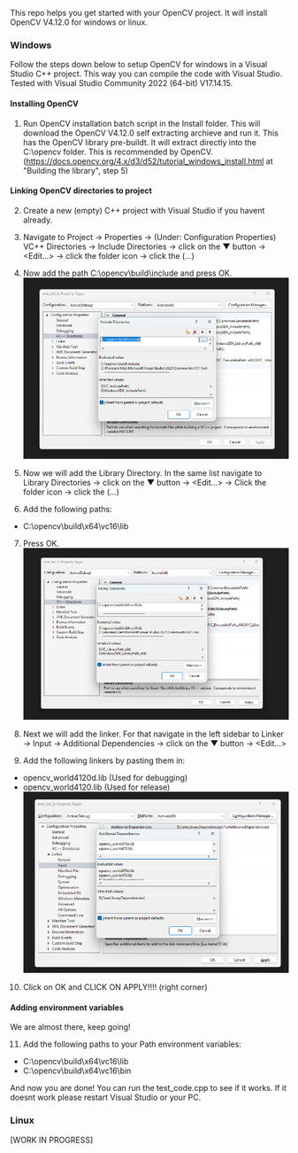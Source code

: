This repo helps you get started with your OpenCV project. It will install OpenCV V4.12.0 for windows or linux.

### Windows
Follow the steps down below to setup OpenCV for windows in a Visual Studio C++ project. This way you can compile the code with Visual Studio.
Tested with Visual Studio Community 2022 (64-bit) V17.14.15.

#### Installing OpenCV
1. Run OpenCV installation batch script in the Install folder. This will download the OpenCV V4.12.0 self extracting archieve and run it. This has the OpenCV library pre-buildt. It will extract directly into the C:\opencv folder. This is recommended by OpenCV. (https://docs.opencv.org/4.x/d3/d52/tutorial_windows_install.html at "Building the library", step 5) 

#### Linking OpenCV directories to project
2. Create a new (empty) C++ project with Visual Studio if you havent already.
3. Navigate to Project -> Properties -> (Under: Configuration Properties) VC++ Directories -> Include Directories -> click on the ▼ button -> <Edit...> -> click the folder icon -> click the (...)
4. Now add the path C:\opencv\build\include and press OK.
![alt text](Images/step_include_directories.png)

5. Now we will add the Library Directory. In the same list navigate to Library Directories -> click on the ▼ button -> <Edit...> -> Click the folder icon -> click the (...)
6. Add the following paths:
- C:\opencv\build\x64\vc16\lib 

7. Press OK.
![alt text](Images/step_include_lib_dir.png)


8. Next we will add the linker. For that navigate in the left sidebar to Linker -> Input -> Additional Dependencies -> click on the ▼ button -> <Edit...>
9. Add the following linkers by pasting them in:
- opencv_world4120d.lib (Used for debugging)
- opencv_world4120.lib (Used for release)
![alt text](Images/step_include_linkers.png)
10. Click on OK and CLICK ON APPLY!!!! (right corner)

#### Adding environment variables
We are almost there, keep going!

11. Add the following paths to your Path environment variables:
- C:\opencv\build\x64\vc16\lib
- C:\opencv\build\x64\vc16\bin

And now you are done! You can run the test_code.cpp to see if it works.
If it doesnt work please restart Visual Studio or your PC. 

### Linux
[WORK IN PROGRESS]
